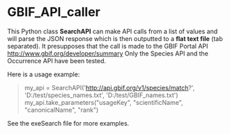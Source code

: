 GBIF_API_caller
===============

This Python class **SearchAPI** can make API calls from a list of values and will parse the JSON response which is then outputted to a **flat text file** (tab separated).
It presupposes that the call is made to the GBIF Portal API http://www.gbif.org/developer/summary
Only the Species API and the Occurrence API have been tested.

Here is a usage example:

>my_api = SearchAPI('http://api.gbif.org/v1/species/match?', 'D:/test/species_names.txt', 'D:/test/GBIF_names.txt')
>my_api.take_parameters("usageKey", "scientificName", "canonicalName", "rank")

See the exeSearch file for more examples.
